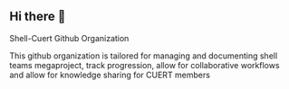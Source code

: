 ## Hi there 👋



Shell-Cuert Github Organization

This github organization is tailored for  managing and documenting shell teams megaproject, track progression, allow for collaborative workflows and allow for knowledge sharing for CUERT members


